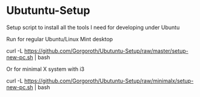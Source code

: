 Ubutuntu-Setup
==============

Setup script to install all the tools I need for developing under Ubuntu

Run for regular Ubuntu/Linux Mint desktop

   curl -L https://github.com/Gorgoroth/Ubutuntu-Setup/raw/master/setup-new-pc.sh | bash

Or for minimal X system with i3

   curl -L https://github.com/Gorgoroth/Ubutuntu-Setup/raw/minimalx/setup-new-pc.sh | bash
